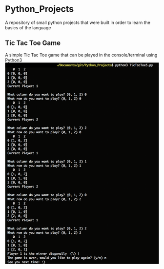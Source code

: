 # Python_Projects
A repository of small python projects that were built in order to learn the basics of the language


## Tic Tac Toe Game
A simple Tic Tac Toe game that can be played in the console/terminal using Python3
![GamePlay](Images/GamePlay.png)
